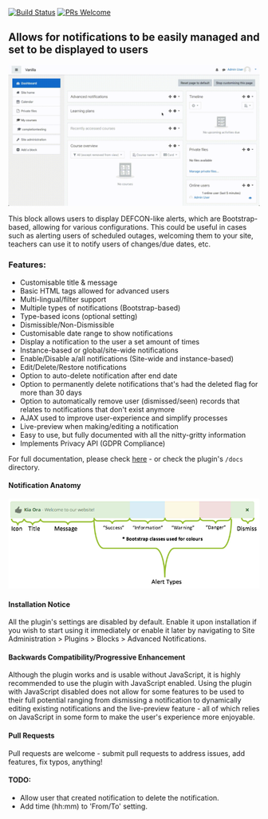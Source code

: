 [![Build Status](https://travis-ci.org/learningworks/moodle-block_advnotifications.svg?branch=master)](https://travis-ci.org/learningworks/moodle-block_advnotifications)
[![PRs Welcome](https://img.shields.io/badge/PRs-welcome-brightgreen.svg)](README.md)

## Allows for notifications to be easily managed and set to be displayed to users

[![Functionality](docs/AdvNotifications.gif)](docs/AdvNotifications.gif)

This block allows users to display DEFCON-like alerts, which are Bootstrap-based, allowing for various configurations.
This could be useful in cases such as alerting users of scheduled outages, welcoming them to your site, teachers can use it to notify users of changes/due dates, etc.


### Features:

* Customisable title & message
* Basic HTML tags allowed for advanced users
* Multi-lingual/filter support
* Multiple types of notifications (Bootstrap-based)
* Type-based icons (optional setting)
* Dismissible/Non-Dismissible
* Customisable date range to show notifications
* Display a notification to the user a set amount of times
* Instance-based or global/site-wide notifications
* Enable/Disable a/all notifications (Site-wide and instance-based)
* Edit/Delete/Restore notifications
* Option to auto-delete notification after end date
* Option to permanently delete notifications that's had the deleted flag for more than 30 days
* Option to automatically remove user (dismissed/seen) records that relates to notifications that don't exist anymore
* AJAX used to improve user-experience and simplify processes
* Live-preview when making/editing a notification
* Easy to use, but fully documented with all the nitty-gritty information
* Implements Privacy API (GDPR Compliance)

For full documentation, please check [here](docs/AdvancedNotifications.pdf) - or check the plugin's `/docs` directory.


#### Notification Anatomy

[![Alert Types](docs/AlertTypes.png)](docs/AlertTypes.png)


#### Installation Notice

All the plugin's settings are disabled by default. Enable it upon installation if you wish to start using it immediately or enable it later by navigating to Site Administration > Plugins > Blocks > Advanced Notifications. 


#### Backwards Compatibility/Progressive Enhancement

Although the plugin works and is usable without JavaScript, it is highly recommended to use the plugin with JavaScript enabled.
Using the plugin with JavaScript disabled does not allow for some features to be used to their full potential ranging from dismissing a notification to dynamically editing existing notifications and the live-preview feature - all of which relies on JavaScript in some form to make the user's experience more enjoyable.


#### Pull Requests

Pull requests are welcome - submit pull requests to address issues, add features, fix typos, anything!


#### TODO:

* Allow user that created notification to delete the notification.
* Add time (hh:mm) to 'From/To' setting.